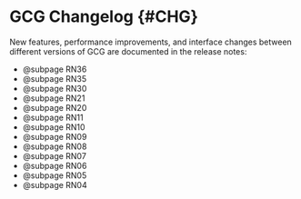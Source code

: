 # GCG Changelog {#CHG}

New features, performance improvements, and interface changes between different versions of GCG are documented in the
release notes:

- @subpage RN36
- @subpage RN35
- @subpage RN30
- @subpage RN21
- @subpage RN20
- @subpage RN11
- @subpage RN10
- @subpage RN09
- @subpage RN08
- @subpage RN07
- @subpage RN06
- @subpage RN05
- @subpage RN04
